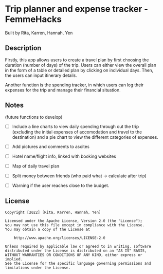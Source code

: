 # Trip planner and expense tracker - FemmeHacks
Built by Rita, Karren, Hannah, Yen


## Description
Firstly, this app allows users to create a travel plan by first choosing the duration (number of days) of the trip. Users can either view the overall plan 
in the form of a table or detailed plan by clicking on individual days. Then, the users can input itinerary details. 

Another function is the spending tracker, in which users can log their expenses for the trip and manage their financial situation. 


## Notes
(future functions to develop)
* [ ] Include a line charts to view daily spending through out the trip (excluding the initial expenses of accomodation and travel to the destination) 
and a pie chart to view the different categories of expenses.
* [ ] Add pictures and comments to ascites 
* [ ] Hotel name/flight info, linked with booking websites
* [ ] Map of daily travel plan
* [ ] Split money between friends (who paid what -> calculate after trip)
* [ ] Warning if the user reaches close to the budget.


## License

    Copyright [2022] [Rita, Karren, Hannah, Yen]

    Licensed under the Apache License, Version 2.0 (the "License");
    you may not use this file except in compliance with the License.
    You may obtain a copy of the License at

        http://www.apache.org/licenses/LICENSE-2.0

    Unless required by applicable law or agreed to in writing, software
    distributed under the License is distributed on an "AS IS" BASIS,
    WITHOUT WARRANTIES OR CONDITIONS OF ANY KIND, either express or implied.
    See the License for the specific language governing permissions and
    limitations under the License.
